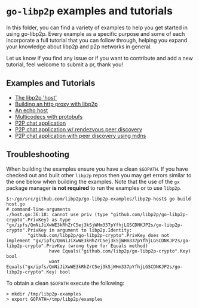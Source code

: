 # `go-libp2p` examples and tutorials

In this folder, you can find a variety of examples to help you get started in using go-libp2p. Every example as a specific purpose and some of each incorporate a full tutorial that you can follow through, helping you expand your knowledge about libp2p and p2p networks in general.

Let us know if you find any issue or if you want to contribute and add a new tutorial, feel welcome to submit a pr, thank you!

## Examples and Tutorials

- [The libp2p 'host'](./libp2p-host)
- [Building an http proxy with libp2p](./http-proxy)
- [An echo host](./echo)
- [Multicodecs with protobufs](./multipro)
- [P2P chat application](./chat)
- [P2P chat application w/ rendezvous peer discovery](./chat-with-rendezvous)
- [P2P chat application with peer discovery using mdns](./chat-with-mdns)

## Troubleshooting

When building the examples ensure you have a clean `$GOPATH`. If you have checked out and built other `libp2p` repos then you may get errors similar to the one below when building the examples. Note that the use of the `gx` package manager **is not required** to run the examples or to use `libp2p`.
```
$:~/go/src/github.com/libp2p/go-libp2p-examples/libp2p-host$ go build host.go 
# command-line-arguments
./host.go:36:18: cannot use priv (type "github.com/libp2p/go-libp2p-crypto".PrivKey) as type "gx/ipfs/QmNiJiXwWE3kRhZrC5ej3kSjWHm337pYfhjLGSCDNKJP2s/go-libp2p-crypto".PrivKey in argument to libp2p.Identity:
        "github.com/libp2p/go-libp2p-crypto".PrivKey does not implement "gx/ipfs/QmNiJiXwWE3kRhZrC5ej3kSjWHm337pYfhjLGSCDNKJP2s/go-libp2p-crypto".PrivKey (wrong type for Equals method)
                have Equals("github.com/libp2p/go-libp2p-crypto".Key) bool
                want Equals("gx/ipfs/QmNiJiXwWE3kRhZrC5ej3kSjWHm337pYfhjLGSCDNKJP2s/go-libp2p-crypto".Key) bool
```

To obtain a clean `$GOPATH` execute the following:
```
> mkdir /tmp/libp2p-examples
> export GOPATH=/tmp/libp2p/examples
```

